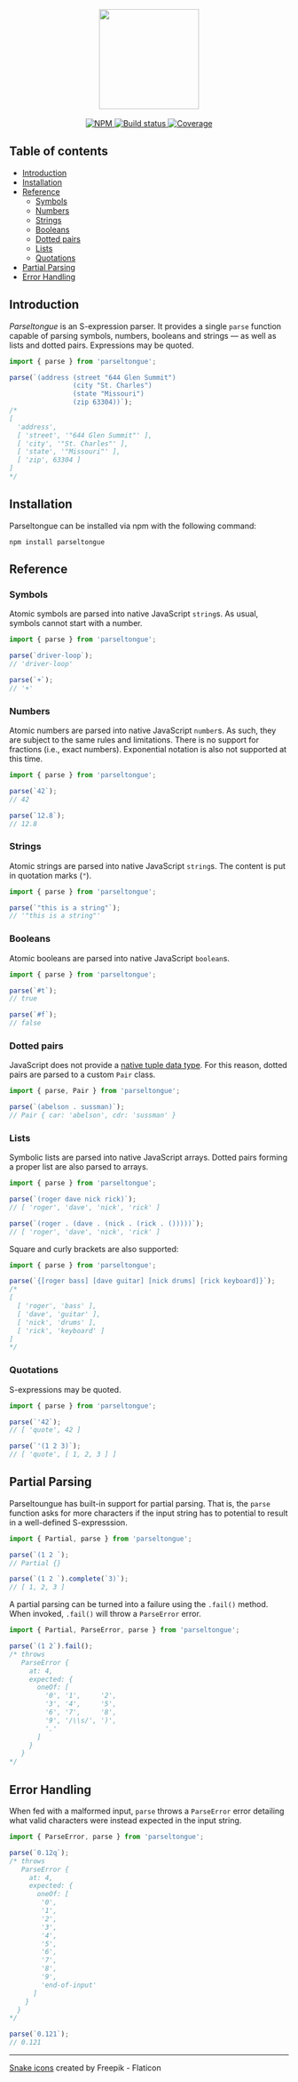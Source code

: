 <div align="center">
    <img src="https://www.dropbox.com/s/nfnw09uky91r1v1/parseltongue.png?raw=1" width="180"/>
</div>
<br/>
<div align="center">
  <a href="https://www.npmjs.com/package/parseltongue">
    <img alt="NPM" src="https://badgen.net/npm/v/parseltongue"/>
  </a>
  <a href="https://github.com/iliocatallo/parseltongue/actions/workflows/ci.yml">
    <img alt="Build status" src="https://github.com/iliocatallo/mire/actions/workflows/ci.yml/badge.svg"/>
  </a>
  <a href="https://coveralls.io/github/iliocatallo/parseltongue">
    <img alt="Coverage" src="https://coveralls.io/repos/github/iliocatallo/parseltongue/badge.svg?branch=main"/>
  </a>
</div>

## Table of contents

- [Introduction](#introduction)
- [Installation](#installation)
- [Reference](#reference)
  - [Symbols](#symbols)
  - [Numbers](#numbers)
  - [Strings](#strings)
  - [Booleans](#booleans)
  - [Dotted pairs](#dotted-pairs)
  - [Lists](#lists)
  - [Quotations](#quotations)
- [Partial Parsing](#partial-parsing)
- [Error Handling](#error-handling)


## Introduction

_Parseltongue_ is an S-expression parser. It provides a single `parse` function capable of parsing symbols, numbers, booleans and strings — as well as lists and dotted pairs. Expressions may be quoted.

```javascript
import { parse } from 'parseltongue';

parse(`(address (street "644 Glen Summit")
                (city "St. Charles")
                (state "Missouri")
                (zip 63304))`);
/*
[
  'address',
  [ 'street', '"644 Glen Summit"' ],
  [ 'city', '"St. Charles"' ],
  [ 'state', '"Missouri"' ],
  [ 'zip', 63304 ]
]
*/
```

## Installation

Parseltongue can be installed via npm with the following command:

```
npm install parseltongue
```

## Reference

### Symbols

Atomic symbols are parsed into native JavaScript `string`s. As usual, symbols cannot start with a number.

```javascript
import { parse } from 'parseltongue';

parse(`driver-loop`);
// 'driver-loop'

parse(`+`);
// '+'
```

### Numbers

Atomic numbers are parsed into native JavaScript `number`s. As such, they are subject to the same rules and limitations. There is no support for fractions (i.e., exact numbers). Exponential notation is also not supported at this time.

```javascript
import { parse } from 'parseltongue';

parse(`42`);
// 42

parse(`12.8`);
// 12.8
```

### Strings

Atomic strings are parsed into native JavaScript `string`s. The content is put in quotation marks (`"`).

```javascript
import { parse } from 'parseltongue';

parse(`"this is a string"`);
// '"this is a string"'
```

### Booleans

Atomic booleans are parsed into native JavaScript `boolean`s.

```javascript
import { parse } from 'parseltongue';

parse(`#t`);
// true

parse(`#f`);
// false
```

### Dotted pairs

JavaScript does not provide a [native tuple data type](https://github.com/tc39/proposal-record-tuple). For this reason, dotted pairs are parsed to a custom `Pair` class.

```javascript
import { parse, Pair } from 'parseltongue';

parse(`(abelson . sussman)`);
// Pair { car: 'abelson', cdr: 'sussman' }
```

### Lists

Symbolic lists are parsed into native JavaScript arrays. Dotted pairs forming a proper list are also parsed to arrays.

```javascript
import { parse } from 'parseltongue';

parse(`(roger dave nick rick)`);
// [ 'roger', 'dave', 'nick', 'rick' ]

parse(`(roger . (dave . (nick . (rick . ()))))`);
// [ 'roger', 'dave', 'nick', 'rick' ]
```

Square and curly brackets are also supported:

```javascript
import { parse } from 'parseltongue';

parse(`{[roger bass] [dave guitar] [nick drums] [rick keyboard]}`);
/*
[
  [ 'roger', 'bass' ],
  [ 'dave', 'guitar' ],
  [ 'nick', 'drums' ],
  [ 'rick', 'keyboard' ]
]
*/
```

### Quotations

S-expressions may be quoted.

```javascript
import { parse } from 'parseltongue';

parse(`'42`);
// [ 'quote', 42 ]

parse(`'(1 2 3)`);
// [ 'quote', [ 1, 2, 3 ] ]
```

## Partial Parsing

Parseltoungue has built-in support for partial parsing. That is, the `parse` function asks for more characters if the input string has to potential to result in a well-defined S-expresssion.

```javascript
import { Partial, parse } from 'parseltongue';

parse(`(1 2 `);
// Partial {}

parse(`(1 2 `).complete(`3)`);
// [ 1, 2, 3 ]
```

A partial parsing can be turned into a failure using the `.fail()` method. When invoked, `.fail()` will throw a `ParseError` error.

```javascript
import { Partial, ParseError, parse } from 'parseltongue';

parse(`(1 2`).fail();
/* throws
   ParseError {
     at: 4,
     expected: {
       oneOf: [
         '0', '1',     '2',
         '3', '4',     '5',
         '6', '7',     '8',
         '9', '/\\s/', ')',
         '.'
       ]
     }
   }
*/

```




## Error Handling

When fed with a malformed input, `parse` throws a `ParseError` error detailing what valid characters were instead expected in the input string.

```javascript
import { ParseError, parse } from 'parseltongue';

parse(`0.12q`);
/* throws
   ParseError {
     at: 4,
     expected: {
       oneOf: [
        '0',
        '1',
        '2',
        '3',
        '4',
        '5',
        '6',
        '7',
        '8',
        '9',
        'end-of-input'
      ]
    }
  }
*/

parse(`0.121`);
// 0.121
```

<hr/>

<a href="https://www.flaticon.com/free-icons/snake" title="snake icons">Snake icons</a> created by Freepik - Flaticon</a>
